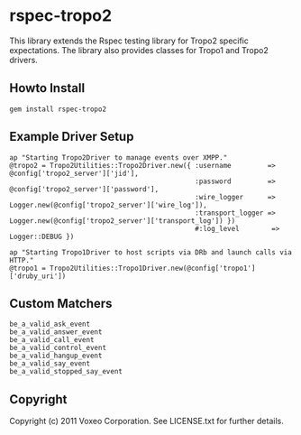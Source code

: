 rspec-tropo2
============

This library extends the Rspec testing library for Tropo2 specific expectations. The library also provides classes for Tropo1 and Tropo2 drivers.

Howto Install
-------------

	gem install rspec-tropo2

Example Driver Setup
--------------------

	ap "Starting Tropo2Driver to manage events over XMPP."
	@tropo2 = Tropo2Utilities::Tropo2Driver.new({ :username         => @config['tropo2_server']['jid'],
	                                              :password         => @config['tropo2_server']['password'],
	                                              :wire_logger      => Logger.new(@config['tropo2_server']['wire_log']),
	                                              :transport_logger => Logger.new(@config['tropo2_server']['transport_log']) })
	                                              #:log_level        => Logger::DEBUG })
                             
	ap "Starting Tropo1Driver to host scripts via DRb and launch calls via HTTP."
	@tropo1 = Tropo2Utilities::Tropo1Driver.new(@config['tropo1']['druby_uri'])

Custom Matchers
---------------

	be_a_valid_ask_event
	be_a_valid_answer_event
	be_a_valid_call_event
	be_a_valid_control_event
	be_a_valid_hangup_event
	be_a_valid_say_event
	be_a_valid_stopped_say_event

Copyright
---------

Copyright (c) 2011 Voxeo Corporation. See LICENSE.txt for further details.

